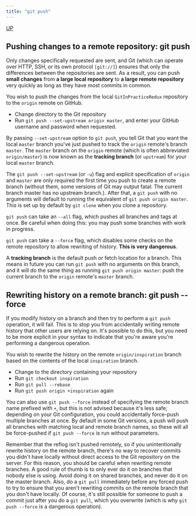 ```yaml
---
title: "git push"
---
```


[UP](/git.html)


## Pushing changes to a remote repository: git push

Only changes specifically requested are sent,
and Git (which can operate over HTTP, SSH, or its own protocol `[git://]`) ensures that
only the differences between the repositories are sent.
As a result, you can push **small changes** from **a large local repository** to **a large remote repository** very quickly
as long as they have most commits in common.

You wish to push the changes from the local `GitInPracticeRedux` repository to the `origin` remote on GitHub.

- Change directory to the Git repository
- Run `git push --set-upstream origin master`, and enter your GitHub username and password when requested.

By passing `--set-upstream` option to `git push`,
you tell Git that you want the local `master` branch you've just pushed to track the `origin` remote's branch `master`.
The `master` branch on the `origin` remote (which is often abbreviated `origin/master`) is now known as the **tracking branch** (or `upstream`) for your local `master` branch.

The `git push --set-upstream` (or `-u`) flag and explicit specification of `origin` and `master` are only required the first time
you push to create a remote branch (without them, some versions of Git may output fatal:
The current branch master has no upstream branch.).
After that, a `git push` with no arguments will default to running the equivalent of `git push origin master`.
This is set up by default by `git clone` when you clone a repository.

`git push` can take an `--all` flag, which pushes all branches and tags at once.
Be careful when doing this: you may push some branches with work in progress.

`git push` can take a `--force` flag, which disables some checks on the remote repository to allow rewriting of history. **This is very dangerous**.

A **tracking branch** is the default push or fetch location for a branch.
This means in future you can run `git push` with no arguments on this branch,
and it will do the same thing as running `git push origin master`:
push the current branch to the `origin` remote's `master` branch.

## Rewriting history on a remote branch: git push --force

If you modify history on a branch and then try to perform a `git push` operation, it will fail.
This is to stop you from accidentally writing remote history that other users are relying on.
It's possible to do this, but you need to be more explicit in your syntax to indicate that
you're aware you're performing a dangerous operation.

You wish to rewrite the history on the remote `origin/inspiration` branch
based on the contents of the local `inspiration` branch.

- Change to the directory containing your repository
- Run `git checkout inspiration`
- Run `git pull --rebase`
- Run `git push origin +inspiration` again

You can also use `git push --force` instead of specifying the remote branch name prefixed with `+`,
but this is not advised because it's less safe;
depending on your Git configuration, you could accidentally force-push multiple branches at once.
By default in some Git versions, a push will push all branches with matching local and remote branch names,
so these will all be force-pushed if `git push --force` is run without parameters.

Remember that the reflog isn't pushed remotely, so if you unintentionally rewrite history on the remote branch,
there's no way to recover commits you didn't have locally without direct access to the Git repository on the server.
For this reason, you should be careful when rewriting remote branches.
A good rule of thumb is to only ever do it on branches that nobody else is using.
Avoid doing it on shared branches, and never do it on the master branch.
Also, do a `git pull` immediately before any forced push to try to ensure that
you aren't rewriting commits on the remote branch that you don't have locally.
Of course, it's still possible for someone to push a commit just after you do a `git pull`,
which you overwrite (which is why `git push --force` is a dangerous operation).
